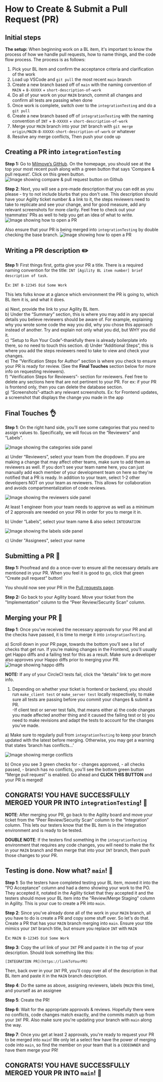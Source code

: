# How to Create & Submit a Pull Request (PR)
## Initial steps
**The setup:** When beginning work on a BL item, it's important to know the process of how we handle pull requests, how to name things, and the code flow process. The process is as follows:<br/>
1. Pick your BL item and confirm the acceptance criteria and clarification of the work
2. Load up VSCode and `git pull` the most recent `main` branch
3. Create a new branch based off of `main` with the naming convention of `MAIN` + `B-XXXXX` + `short-description-of-work`
4. Do all of your work on your `MAIN` branch, commit all changes and confirm all tests are passing when done
5. Once work is complete, switch over to the `integrationTesting` and do a `git pull`
6. Create a new branch  based off of `integrationTesting` with the naming convention of `INT` + `B-XXXXX` + `short-description-of-work`
7. Merge your `MAIN` branch into your `INT` branch with `git merge origin/MAIN-B-XXXXX-short-description-of-work` or whatever
8. Resolve any merge conflicts, Then push your code up

## Creating a PR into `integrationTesting`

**Step 1:**  Go to [Milmove’s GitHub](https://github.com/transcom/mymove/pulls). On the homepage, you should see at the top your most recent push along with a green button that says ‘Compare & pull request’. Click on this green button.
![Image showing compare & pull request button on Github](/img/create_pr/compare_pr.png)

**Step 2**:  Next, you will see a pre-made description that you can edit as you please - try to not include blurbs that you don't use. This description should have your Agility ticket number & a link to it, the steps reviewers need to take to replicate and see your change, and for good measure, add any relevant screenshots for more clarity. Feel free to check out your teammates’ PRs as well to help you get an idea of what to write.
![Image showing how to open a PR](/img/create_pr/gh_pr_int.png)

Also ensure that your PR is being merged into `integrationTesting` by double checking the base branch.
![Image showing how to open a PR](/img/create_pr/branch-merge-int.png)

## Writing a PR description :pencil2:
**Step 1:**  First things first, gotta give your PR a title. There is a required naming convention for the title: `INT [Agility BL item number] brief description of task`.

Ex: `INT B-12345 Did Some Work`

This lets folks know at a glance which environment the PR is going to, which BL item it is, and what it does.

a) Next, provide the link to your Agility BL item.<br/>
b) Under the “Summary” section, this is where you may add in any special details you believe reviewers should be aware of. For example, explaining why you wrote some code the way you did, why you chose this approach instead of another. Try and explain not only what you did, but WHY you did it.<br/>
c) “Setup to Run Your Code”-thankfully there is already boilerplate info there, so no need to touch this section.
d) Under “Additional Steps”, this is where you add the steps reviewers need to take to view and check your changes.<br/>
e) The “Verification Steps for Author” section is where you check to ensure your PR is ready for review. (See the **Final Touches** section below for more info on requesting reviewers). <br/>
f) “Verification Steps for Reviewers”- section for reviewers. Feel free to delete any sections here that are not pertinent to your PR. For ex: if your PR is frontend only, then you can delete the database section.<br/>
g) “Screenshots”-attach any relevant screenshots. Ex: for Frontend updates, a screenshot that displays the change you made in the app

## Final Touches :ok_hand:

**Step 1**:  On the right hand side, you’ll see some categories that you need to assign values to. Specifically, we will focus on the “Reviewers” and “Labels”.

![Image showing the categories side panel](/img/create_pr/categories_side_panel.png)

a) Under “Reviewers”, select your team from the dropdown. If you are making a change that may affect other teams, make sure to add them as reviewers as well. If you don't see your team name here, you can just manually add each member of your development team on here so they're notified that a PR is ready. In addition to your team, select 1-2 other developers NOT on your team as reviewers. This allows for collaboration and avoids compartmentalization of code reviews.

![Image showing the reviewers side panel](/img/create_pr/gh_team_names.png)

At least 1 engineer from your team needs to approve as well as a minimum of 2 approvals are needed on your PR in order for you to merge it in.<br/>

b) Under “Labels”, select your team name & also select `INTEGRATION`

![Image showing the labels side panel](/img/create_pr/labels.png)

c) Under "Assignees", select your name

## Submitting a PR :tada:

**Step 1:**  Proofread and do a once-over to ensure all the necessary details are mentioned in your PR. When you feel it is good to go, click that green “Create pull request” button!

You should now see your PR in the [Pull requests page](https://github.com/transcom/mymove/pulls).


**Step 2:** Go back to your Agility board. Move your ticket from the "Implementation" column to the “Peer Review/Security Scan” column.

## Merging your PR :100:

**Step 1**:  Once you’ve received the necessary approvals for your PR and all the checks have passed, it is time to merge it into `integrationTesting`.

a)  Scroll down in your PR page, towards the bottom you’ll see a list of checks that get run. If you’re making changes in the Frontend, you’ll usually get Happo diffs and a failing test for this as a result. Make sure a developer also approves your Happo diffs prior to merging your PR.
![Image showing happo diffs](/img/create_pr/happo_diffs.png)

**NOTE:** If any of your CircleCI tests fail, click the “details” link to get more info.


1.  Depending on whether your ticket is frontend or backend, you should run `make_client test` or `make_server test` locally respectively, to make sure all tests are passing before you commit your changes & submit a PR.<br/>
-If client test or server test fails, that means either a) the code changes you made affected another thing and it caused the failing test or b) you need to make revisions and adapt the tests to account for the changes you’ve made.<br/>

a)  Make sure to regularly pull from `integrationTesting` to keep your branch updated with the latest before merging. Otherwise, you may get a warning that states ‘branch has conflicts…’

![Image showing merge conflicts](/img/create_pr/merge_conflicts.png)

b) Once you see 3 green checks for - changes approved, - all checks passed, - branch has no conflicts, you’ll see the bottom green button "Merge pull request” is enabled. Go ahead and **CLICK THIS BUTTON** and your PR is merged!

## CONGRATS! YOU HAVE SUCCESSFULLY MERGED YOUR PR INTO `integrationTesting`! :confetti_ball:
**NOTE**: After merging your PR, go back to the Agility board and move your ticket from the “Peer Review/Security Scan” column to the “Integration” column. This lets our testers know that the BL item is in the integration environment and is ready to be tested.

**DOUBLE NOTE**: If the testers find something in the `integrationTesting` environment that requires any code changes, you will need to make the fix in your `MAIN` branch and then merge that into your `INT` branch, then push those changes to your PR.

## Testing is done. Now what? `main`! :raising_hand:

**Step 1**: So the testers have completed testing your BL item, moved it into the "PO Acceptance" column and had a demo showing your work to the PO. They accepted it, notated in the Agility ticket that they accepted it and the testers should move your BL item into the "Review/Merge Staging" column in Agility. This is your cue to create a PR into `main`. 

**Step 2**: Since you've already done all of the work in your `MAIN` branch, all you have to do is create a PR and copy some stuff over. So let's do that. Create a PR that has your `MAIN` branch merging into `main`. Ensure your title mimics your `INT` branch title, but ensure you replace `INT` with `MAIN`

Ex: `MAIN B-12345 Did Some Work`

**Step 3**: Copy the url link of your `INT` PR and paste it in the top of your description. Should look something like this:
```
[INTEGRATION PR](https://linkToYourPR)
```

Then, back over in your `INT` PR, you'll copy over all of the description in that BL item and paste it in the `MAIN` branch description.

**Step 4**: Do the same as above, assigning reviewers, labels (`MAIN` this time), and yourself as an assignee

**Step 5**: Create the PR!

**Step 6**: Wait for the appropriate approvals & reviews. Hopefully there were no conflicts, code changes match exactly, and the commits match up from your `INT` PR. Also make sure you're updating your branch with `main` along the way.

**Step 7**: Once you get at least 2 approvals, you're ready to request your PR to be merged into `main`! We only let a select few have the power of merging code into `main`, so find the member on your team that is a `CODEOWNER` and have them merge your PR!

## CONGRATS! YOU HAVE SUCCESSFULLY MERGED YOUR PR INTO `main`! :confetti_ball: